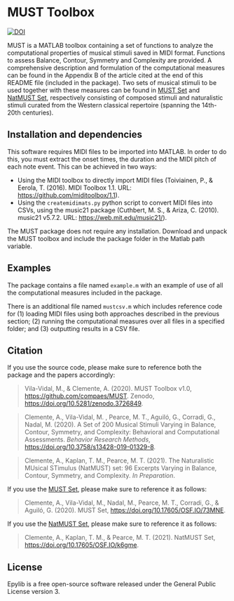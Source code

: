 # MUST Toolbox

[![DOI](https://zenodo.org/badge/189009372.svg)](https://zenodo.org/badge/latestdoi/189009372)

MUST is a MATLAB toolbox containing a set of functions to analyze the computational properties of musical stimuli saved in MIDI format. Functions to assess Balance, Contour, Symmetry and Complexity are provided. A comprehensive description and formulation of the computational measures can be found in the Appendix B of the article cited at the end of this README file (included in the package). Two sets of musical stimuli to be used together with these measures can be found in <a href="https://osf.io/73mne/">MUST Set</a> and <a href="https://osf.io/k6gme/">NatMUST Set</a>, respectively consisting of composed stimuli and naturalistic stimuli curated from the Western classical repertoire (spanning the 14th-20th centuries).

## Installation and dependencies

This software requires MIDI files to be imported into MATLAB. In order to do this, you must extract the onset times, the duration and the MIDI pitch of each note event. This can be achieved in two ways:
- Using the MIDI toolbox to directly import MIDI files (Toiviainen, P., & Eerola, T. (2016). MIDI Toolbox 1.1. URL: https://github.com/miditoolbox/1.1).
- Using the `createmidimats.py` python script to convert MIDI files into CSVs, using the music21 package (Cuthbert, M. S., & Ariza, C. (2010). music21 v5.7.2. URL: https://web.mit.edu/music21/).

The MUST package does not require any installation. Download and unpack the MUST toolbox and include the package folder in the Matlab path variable.

## Examples

The package contains a file named `example.m` with an example of use of all the computational measures included in the package.

There is an additional file named `mustcsv.m` which includes reference code for (1) loading MIDI files using both approaches described in the previous section; (2) running the computational measures over all files in a specified folder; and (3) outputting results in a CSV file.

## Citation

If you use the source code, please make sure to reference both the package and the papers accordingly:

> Vila-Vidal, M., & Clemente, A. (2020). MUST Toolbox v1.0, https://github.com/compaes/MUST. Zenodo, https://doi.org/10.5281/zenodo.3726849.

> Clemente, A., Vila-Vidal, M. , Pearce, M. T., Aguiló, G., Corradi, G., Nadal, M. (2020). A Set of 200 Musical Stimuli Varying in Balance, Contour, Symmetry, and Complexity: Behavioral and Computational Assessments. *Behavior Research Methods*, https://doi.org/10.3758/s13428-019-01329-8.

> Clemente, A., Kaplan, T. M., Pearce, M. T. (2021). The Naturalistic MUsical STimulus (NatMUST) set: 96 Excerpts Varying in Balance, Contour, Symmetry, and Complexity. *In Preparation*.

If you use the <a href="https://osf.io/73mne/">MUST Set</a>, please make sure to reference it as follows:

> Clemente, A., Vila-Vidal, M., Nadal, M., Pearce, M. T., Corradi, G., & Aguiló, G. (2020). MUST Set, https://doi.org/10.17605/OSF.IO/73MNE.

If you use the <a href="https://osf.io/k6gme/">NatMUST Set</a>, please make sure to reference it as follows:

> Clemente, A., Kaplan, T. M., & Pearce, M. T. (2021). NatMUST Set, https://doi.org/10.17605/OSF.IO/k6gme.


## License

Epylib is a free open-source software released under the General Public License version 3.
